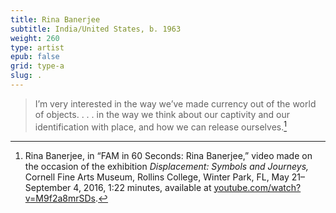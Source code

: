 ```yaml
---
title: Rina Banerjee
subtitle: India/United States, b. 1963
weight: 260
type: artist
epub: false
grid: type-a
slug: .
---
```

>I’m very interested in the way we’ve made currency out of the world of objects. . . . in the way we think about our captivity and our identification with place, and how we can release ourselves.[^1]

[^1]: Rina Banerjee, in “FAM in 60 Seconds: Rina Banerjee,” video made on the occasion of the exhibition *Displacement: Symbols and Journeys,* Cornell Fine Arts Museum, Rollins College, Winter Park, FL, May 21–September 4, 2016, 1:22 minutes, available at [youtube.com/watch?v=M9f2a8mrSDs](https://www.youtube.com/watch?v=M9f2a8mrSDs).
